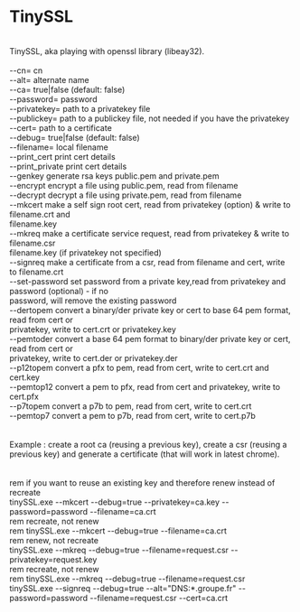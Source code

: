 # TinySSL
<br/>
TinySSL, aka playing with openssl library (libeay32).<br/>
<br/>
--cn=<string>           cn<br/>
--alt=<string>          alternate name<br/>
--ca=<string>           true|false (default: false)<br/>
--password=<string>     password<br/>
--privatekey=<string>   path to a privatekey file<br/>
--publickey=<string>    path to a publickey file, not needed if you have the privatekey<br/>
--cert=<string>         path to a certificate<br/>
--debug=<string>        true|false (default: false)<br/>
--filename=<string>     local filename<br/>
--print_cert            print cert details<br/>
--print_private         print cert details<br/>
--genkey                generate rsa keys public.pem and private.pem<br/>
--encrypt               encrypt a file using public.pem, read from filename<br/>
--decrypt               decrypt a file using private.pem, read from filename<br/>
--mkcert                make a self sign root cert, read from privatekey (option) & write to filename.crt and<br/>
                        filename.key<br/>
--mkreq                 make a certificate service request, read from privatekey & write to filename.csr<br/>
                        filename.key (if privatekey not specified)<br/>
--signreq               make a certificate from a csr, read from filename and cert, write to filename.crt<br/>
--set-password          set password from a private key,read from privatekey and password (optional) - if no<br/>
                        password, will remove the existing password<br/>
--dertopem              convert a binary/der private key or cert to base 64 pem format, read from cert or<br/>
                        privatekey, write to cert.crt or privatekey.key<br/>
--pemtoder              convert a base 64 pem format to binary/der private key or cert, read from cert or<br/>
                        privatekey, write to cert.der or privatekey.der<br/>
--p12topem              convert a pfx to pem, read from cert, write to cert.crt and cert.key<br/>
--pemtop12              convert a pem to pfx, read from cert and privatekey, write to cert.pfx<br/>
--p7topem               convert a p7b to pem, read from cert, write to cert.crt<br/>
--pemtop7               convert a pem to p7b, read from cert, write to cert.p7b<br/>
<br/><br/>
Example : create a root ca (reusing a previous key), create a csr (reusing a previous key) and generate a certificate (that will work in latest chrome).<br/>
<br/><br/>
rem if you want to reuse an existing key and therefore renew instead of recreate<br/>
tinySSL.exe --mkcert --debug=true --privatekey=ca.key --password=password --filename=ca.crt<br/>
rem recreate, not renew<br/>
rem tinySSL.exe --mkcert --debug=true --filename=ca.crt<br/>
rem renew, not recreate<br/>
tinySSL.exe --mkreq --debug=true --filename=request.csr --privatekey=request.key<br/>
rem recreate, not renew<br/>
rem tinySSL.exe --mkreq --debug=true --filename=request.csr<br/>
tinySSL.exe --signreq --debug=true --alt="DNS:*.groupe.fr" --password=password --filename=request.csr --cert=ca.crt<br/>
